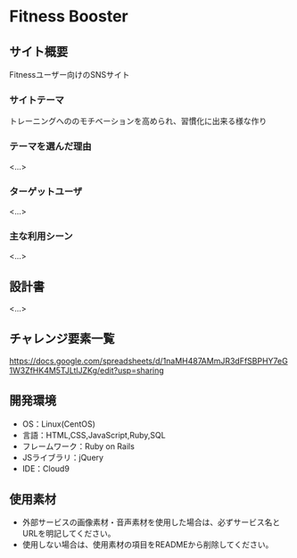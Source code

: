 # Fitness Booster

## サイト概要
Fitnessユーザー向けのSNSサイト

### サイトテーマ
トレーニングへののモチベーションを高められ、習慣化に出来る様な作り


### テーマを選んだ理由
<...>

### ターゲットユーザ
<...>

### 主な利用シーン
<...>

## 設計書
<...>

## チャレンジ要素一覧
https://docs.google.com/spreadsheets/d/1naMH487AMmJR3dFfSBPHY7eG1W3ZfHK4M5TJLtlJZKg/edit?usp=sharing

## 開発環境
- OS：Linux(CentOS)
- 言語：HTML,CSS,JavaScript,Ruby,SQL
- フレームワーク：Ruby on Rails
- JSライブラリ：jQuery
- IDE：Cloud9

## 使用素材
- 外部サービスの画像素材・音声素材を使用した場合は、必ずサービス名とURLを明記してください。
- 使用しない場合は、使用素材の項目をREADMEから削除してください。